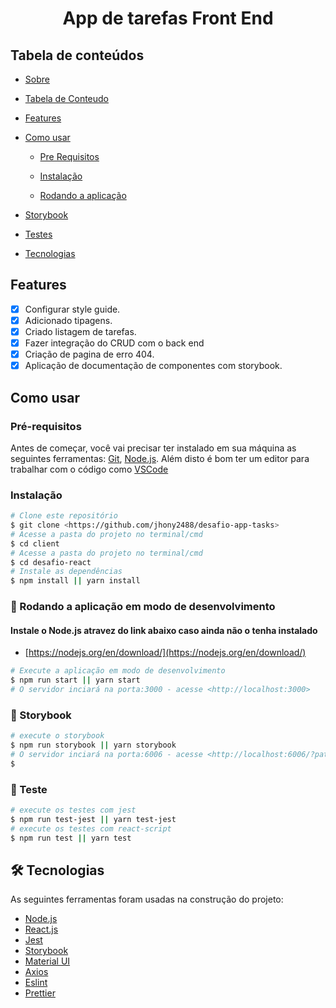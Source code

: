 <h1 align="center" id="">
   App de tarefas Front End
</h1>


<h2 id="tabela-de-conteudo">Tabela de conteúdos</h2>
<!--ts-->
   
- [Sobre](#)

- [Tabela de Conteudo](#tabela-de-conteudo)

- [Features](#features)

- [Como usar](#como-usar)

  - [Pre Requisitos](#pré-requisitos)

  - [Instalação](#instalação)

  - [Rodando a aplicação](#-rodando-a-api)

- [Storybook](#storybook)

- [Testes](#-testes)

- [Tecnologias](#-tecnologias)


<!--te-->

<h2  id="features">  
  Features
</h2>

- [x] Configurar style guide.
- [x] Adicionado tipagens.
- [x] Criado listagem de tarefas.
- [x] Fazer integração do CRUD com o back end
- [x] Criação de pagina de erro 404.
- [x] Aplicação de documentação de componentes com storybook.

<h2>Como usar</h2>

<h3>Pré-requisitos</h3>

Antes de começar, você vai precisar ter instalado em sua máquina as seguintes ferramentas:
[Git](https://git-scm.com), [Node.js](https://nodejs.org/en/).
Além disto é bom ter um editor para trabalhar com o código como [VSCode](https://code.visualstudio.com/)

<h3 id="instalacao">Instalação</h3>

```bash
# Clone este repositório
$ git clone <https://github.com/jhony2488/desafio-app-tasks>
# Acesse a pasta do projeto no terminal/cmd
$ cd client
# Acesse a pasta do projeto no terminal/cmd
$ cd desafio-react
# Instale as dependências
$ npm install || yarn install
```

<h3 id="rodando-api">🎲 Rodando a aplicação em modo de desenvolvimento</h3>

#### Instale o Node.js atravez do link abaixo caso ainda não o tenha instalado

- [https://nodejs.org/en/download/](https://nodejs.org/en/download/)

```bash
# Execute a aplicação em modo de desenvolvimento
$ npm run start || yarn start
# O servidor inciará na porta:3000 - acesse <http://localhost:3000>
```

<h3 id="storybook">🎲 Storybook</h3>

```bash
# execute o storybook
$ npm run storybook || yarn storybook
# O servidor inciará na porta:6006 - acesse <http://localhost:6006/?path=#>
$ 
```

<h3 id="teste">🎲 Teste</h3>

```bash
# execute os testes com jest
$ npm run test-jest || yarn test-jest
# execute os testes com react-script
$ npm run test || yarn test
```

<h2 id="tecnologias">🛠 Tecnologias</h2>

As seguintes ferramentas foram usadas na construção do projeto:

- [Node.js](https://nodejs.org/en/)
- [React.js](https://pt-br.reactjs.org/)
- [Jest](https://jestjs.io/)
- [Storybook](https://storybook.js.org/)
- [Material UI](https://mui.com/)
- [Axios](https://www.axios.com/)
- [Eslint](https://eslint.org/)
- [Prettier](https://prettier.io/)

